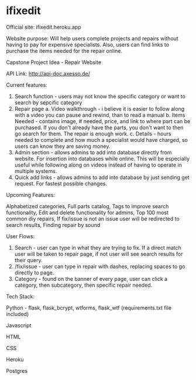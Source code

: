 # ifixedit
Official site: ifixedit.heroku.app

Website purpose: Will help users complete projects and repairs without having to pay for expensive specialists. Also, users can find links to purchase the items needed for the repair online.

Capstone Project Idea - Repair Website

API Link: http://api-doc.axesso.de/

Current features:

1. Search function - users may not know the specific category or want to search by sepcific category
2. Repair page
    a. Video walkthrough - i believe it is easier to follow along with a video you can pause and            rewind, than to read a manual
    b. Items Needed - contains image, # needed, price, and link to where part can be purchased. If          you don't already have the parts, you don't want to then go search for them. The repair is            enough work.
    c. Details - hours needed to complete and how much a specialist would have charged, so users can        know they are saving money.
3. Admin section - allows admins to add into database directly from website. For insertion into databases while online. This will be especially useful while following along on videos instead of having to operate in multiple systems.
4. Quick add links - allows admins to add into database by just sending get request. For fastest possible changes.

Upcoming Features:

Alphabetized categories,
Full parts catalog,
Tags to improve search functionality,
Edit and delete functionality for admins,
Top 100 most common diy repairs,
If fix/issue is not an issue user will be redirected to search results,
Finding repair by sound


User Flows:

1. Search - user can type in what they are trying to fix. If a direct match user will be taken to repair page, if not user will see search results for their query.
2. /fix/issue - user can type in repair with dashes, replacing spaces to go directly to page. 
3. Category - found on the banner of every page, user can click a category, then subcategory, then specific repair needed.

Tech Stack:


Python - flask, flask_bcrypt, wtforms, flask_wtf (requirements.txt file included)

Javascript

HTML

CSS

Heroku

Postgres
